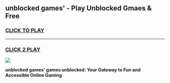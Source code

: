 
## unblocked games' - Play Unblocked Gmaes & Free
<h3>
<a href="https://news.freeplayer.one?title=unblocked_games'&ref=16F">CLICK TO PLAY</a></h3>
<hr>

<h3>
<a href="https://news.freeplayer.one?title=unblocked_games'&ref=16F">CLICK 2 PLAY</a>
  
</h3>

<a href="https://news.freeplayer.one?title=unblocked_games'&ref=16F/"><img src="https://clearcache.store/games.png"></a>


**unblocked games' games unblocked: Your Gateway to Fun and Accessible Online Gaming**
